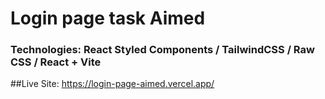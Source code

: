 # Login page task Aimed

### Technologies:  React Styled Components / TailwindCSS / Raw CSS / React + Vite

##Live Site: https://login-page-aimed.vercel.app/
